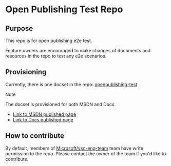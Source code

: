 # Open Publishing Test Repo

## Purpose
This repo is for open publishing e2e test.

Feature owners are encouraged to make changes of documents and resources in the repo to test any e2e scenarios.

## Provisioning
Currently, there is one docset in the repo: [openpublishing-test](openpublishing/tests/docfx.json)

> [!NOTE]
> The docset is provisioned for both MSDN and Docs.
> + [Link to MSDN published page](https://ppe.msdn.microsoft.com/en-us/openpublishing/test?branch=master)
> + [Link to Docs published page](https://docspilot.azurewebsites.net/en-us/openpublishing/test-docs/intro-clr?branch=master)

## How to contribute
By default, members of [Microsoft/vsc-eng-team](https://github.com/orgs/Microsoft/teams/vsc-eng-team) team have write permission to the repo. Please contact the owner of the team if you'd like to contribute.
